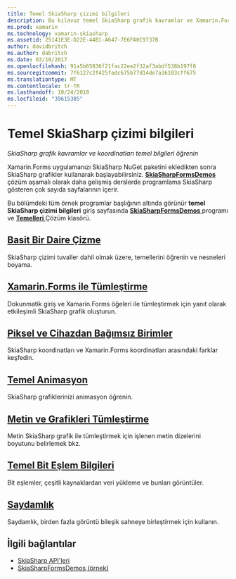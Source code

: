 ```yaml
---
title: Temel SkiaSharp çizimi bilgileri
description: Bu kılavuz temel SkiaSharp grafik kavramlar ve Xamarin.Forms uygulamaları koordinatlarında açıklar.
ms.prod: xamarin
ms.technology: xamarin-skiasharp
ms.assetid: 25141E3E-D22E-44B1-A647-7E6FA0C9737B
author: davidbritch
ms.author: dabritch
ms.date: 03/10/2017
ms.openlocfilehash: 91a5b65836f21fac22ee2f32af3abdf538b197f8
ms.sourcegitcommit: 7f6127c2f425fadc675b77d14de7a36103cff675
ms.translationtype: MT
ms.contentlocale: tr-TR
ms.lasthandoff: 10/24/2018
ms.locfileid: "39615385"
---
```

# <a name="skiasharp-drawing-basics"></a>Temel SkiaSharp çizimi bilgileri

_SkiaSharp grafik kavramlar ve koordinatları temel bilgileri öğrenin_

Xamarin.Forms uygulamanızı SkiaSharp NuGet paketini ekledikten sonra SkiaSharp grafikler kullanarak başlayabilirsiniz. [ **SkiaSharpFormsDemos** ](https://developer.xamarin.com/samples/xamarin-forms/SkiaSharpForms/Demos/) çözüm aşamalı olarak daha gelişmiş derslerde programlama SkiaSharp gösteren çok sayıda sayfalarının içerir.

Bu bölümdeki tüm örnek programlar başlığının altında görünür **temel SkiaSharp çizimi bilgileri** giriş sayfasında [ **SkiaSharpFormsDemos** ](https://developer.xamarin.com/samples/xamarin-forms/SkiaSharpForms/Demos/) programı ve [ **Temelleri** ](https://github.com/xamarin/xamarin-forms-samples/tree/master/SkiaSharpForms/Demos/Demos/SkiaSharpFormsDemos/Basics) Çözüm klasörü.

## <a name="drawing-a-simple-circlecirclemd"></a>[Basit Bir Daire Çizme](circle.md)

SkiaSharp çizimi tuvaller dahil olmak üzere, temellerini öğrenin ve nesneleri boyama.

## <a name="integrating-with-xamarinformsintegrationmd"></a>[Xamarin.Forms ile Tümleştirme](integration.md)

Dokunmatik giriş ve Xamarin.Forms öğeleri ile tümleştirmek için yanıt olarak etkileşimli SkiaSharp grafik oluşturun.

## <a name="pixels-and-device-independent-unitspixelsmd"></a>[Piksel ve Cihazdan Bağımsız Birimler](pixels.md)

SkiaSharp koordinatları ve Xamarin.Forms koordinatları arasındaki farklar keşfedin.

## <a name="basic-animationanimationmd"></a>[Temel Animasyon](animation.md)

SkiaSharp grafiklerinizi animasyon öğrenin.

## <a name="integrating-text-and-graphicstextmd"></a>[Metin ve Grafikleri Tümleştirme](text.md)

Metin SkiaSharp grafik ile tümleştirmek için işlenen metin dizelerini boyutunu belirlemek bkz.

## <a name="bitmap-basicsbitmapsmd"></a>[Temel Bit Eşlem Bilgileri](bitmaps.md)

Bit eşlemler, çeşitli kaynaklardan veri yükleme ve bunları görüntüler.

## <a name="transparencytransparencymd"></a>[Saydamlık](transparency.md)

Saydamlık, birden fazla görüntü bileşik sahneye birleştirmek için kullanın.

## <a name="related-links"></a>İlgili bağlantılar

- [SkiaSharp API'leri](https://docs.microsoft.com/dotnet/api/skiasharp)
- [SkiaSharpFormsDemos (örnek)](https://developer.xamarin.com/samples/xamarin-forms/SkiaSharpForms/Demos/)

